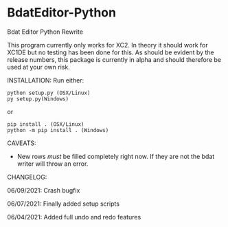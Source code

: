 # BdatEditor-Python
Bdat Editor Python Rewrite

This program currently only works for XC2. In theory it should work for XC1DE but no testing has been done for this.
As should be evident by the release numbers, this package is currently in alpha and should therefore be used at your own risk.


INSTALLATION:
Run either:

    python setup.py (OSX/Linux)
    py setup.py(Windows)

or 

    pip install . (OSX/Linux)
    python -m pip install . (Windows)


CAVEATS:

- New rows *must* be filled completely right now. If they are not the bdat writer will throw an error.


CHANGELOG:

06/09/2021: Crash bugfix

06/07/2021: Finally added setup scripts

06/04/2021: Added full undo and redo features
